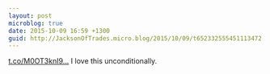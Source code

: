 ```yaml
---
layout: post
microblog: true
date: 2015-10-09 16:59 +1300
guid: http://JacksonOfTrades.micro.blog/2015/10/09/t652332555451113472.html
---
```

[t.co/M0OT3knI9...](http://t.co/M0OT3knI9H) I love this unconditionally.
